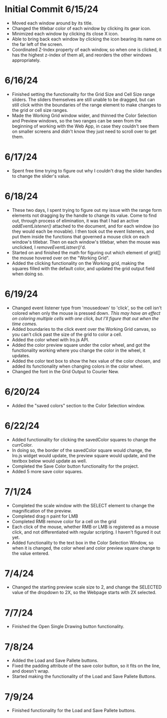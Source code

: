 # Initial Commit 6/15/24
- Moved each window around by its title.
- Changed the titlebar color of each window by clicking its gear icon.
- Minimized each window by clicking its close X icon.
- Able to bring back each window by clicking the icon bearing its name on
  the far left of the screen.
- Coordinated Z-Index property of each window, so when one is clicked, it
  has the highest z-index of them all, and reorders the other windows
  appropriately.

# 6/16/24
- Finished setting the functionality for the Grid Size and Cell Size range sliders. The sliders themselves are still unable to be dragged, but can still click within the boundaries of the range element to make changes to the grid or cell size ranges.
- Made the Working Grid window wider, and thinned the Color Selection and Preview windows, so the two ranges can be seen from the beginning of working with the Web App, in case they couldn't see them on smaller screens and didn't know they just need to scroll over to get them.

# 6/17/24 
- Spent free time trying to figure out why I couldn't drag the slider handles to change the slider's value.

# 6/18/24

- These two days, I spent trying to figure out my issue with the range form elements not dragging by the handle to change its value. Come to find out, through process of elimination, it was that I had an active _addEventListener()_ attached to the document, and for each window (so they would each be movable). I then took out the event listeners, and put them inside the functions that governed a mouse click on each window's titlebar. Then on each window's titlebar, when the mouse was unclicked, I _removeEventListner()_'d.
- Started on and finished the math for figuring out which element of grid[] the mouse hovered over on the "Working Grid".
- Added the clicking functionality on the Working grid, making the squares filled with the default color, and updated the grid output field when doing so.

# 6/19/24
- Changed event listener type from 'mousedown' to 'click', so the cell isn't colored when only the mouse is pressed down. _This may have an effect on coloring multiple cells with one click, but I'll figure that out when the time comes._
- Added boundaries to the click event over the Working Grid canvas, so you can't click past the size of the grid to color a cell.
- Added the color wheel with Iro.js API.
- Added the color preview square under the color wheel, and got the functionality working where you change the color in the wheel, it updates.
- Added the color text box to show the hex value of the color chosen, and added its functionality when changing colors in the color wheel.
- Changed the font in the Grid Output to Courier New.

# 6/20/24
- Added the "saved colors" section to the Color Selection window.

# 6/22/24
- Added functionality for clicking the savedColor squares to change the currColor.
- In doing so, the border of the savedColor square would change, the Iro.js widget would update, the preview square would update, and the textbox below would update as well.
- Completed the Save Color button functionality for the project.
- Added 5 more save color squares.

# 7/1/24
- Completed the scale window with the SELECT element to change the magnification of the preview.
- Completed drag n paint for LMB
- Completed RMB remove color for a cell on the grid
- Each click of the mouse, whether RMB or LMB is registered as a mouse click, and not differentiated with regular scripting. I haven't figured it out yet.
- Added functionality to the text box in the Color Selection Window, so when it is changed, the color wheel and color preview square change to the value entered.

# 7/4/24
- Changed the starting preview scale size to 2, and change the SELECTED value of the dropdown to 2X, so the Webpage starts with 2X selected.

# 7/7/24
- Finished the Open Single Drawing button functionality.

# 7/8/24
- Added the Load and Save Pallete buttons.
- Fixed the padding attribute of the save color button, so it fits on the line, and doesn't wrap.
- Started making the functionality of the Load and Save Pallete Buttons.

# 7/9/24
- Finished functionality for the Load and Save Pallete buttons.